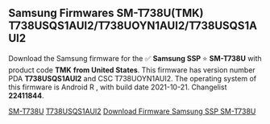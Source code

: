 <h2>Samsung Firmwares SM-T738U(TMK) T738USQS1AUI2/T738UOYN1AUI2/T738USQS1AUI2</h2>
Download the Samsung firmware for the ✅ <strong>Samsung SSP </strong> ⭐ <strong>SM-T738U</strong> with product code <strong>TMK</strong> <strong> from United States</strong>. This firmware has version number PDA <strong>T738USQS1AUI2</strong> and CSC T738UOYN1AUI2. The operating system of this firmware is Android R , with build date 2021-10-21. Changelist <strong>22411844</strong>.


[SM-T738U](https://samfirm.shop/samsung/model/SM-T738U)
[T738USQS1AUI2](https://samfirm.shop/samsung/pda/T738USQS1AUI2)
[Download Firmware Samsung SSP SM-T738U](https://samfirm.shop/samsung/firmware/467139)
